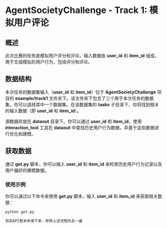 # AgentSocietyChallenge - Track 1: 模拟用户评论

## 概述

此次比赛的任务是模拟用户评分和评论。输入数据由 **user_id** 和 **item_id** 组成，用于生成模拟的用户行为，包括评分和评论。

## 数据结构

本次任务的数据集输入（**user_id** 和 **item_id**）位于 **AgentSocietyChallenge** 项目的 **example/track1** 文件夹下。该文件夹下包含了三个用于本次任务的数据集，你可以选择其中一个数据集。在该数据集的 **tasks** 子目录下，你将找到相关的输入数据（即 **user_id** 和 **item_id**）。

源数据存放在 **dataout** 目录下。你可以通过 **user_id** 和 **item_id**，使用 **interaction_tool** 工具在 **dataout** 中查找历史用户行为数据，并基于这些数据进行优化和建模。

## 获取数据

通过 **get.py** 脚本，你可以输入 **user_id** 和 **item_id** 来检索历史用户行为记录以及用户偏好的建模数据。

### 使用示例

你可以通过以下命令来使用 **get.py** 脚本，输入 **user_id** 和 **item_id** 来获取相关数据：

```bash
python get.py

目前API暂未申请下来，参照上述流程先走一遍